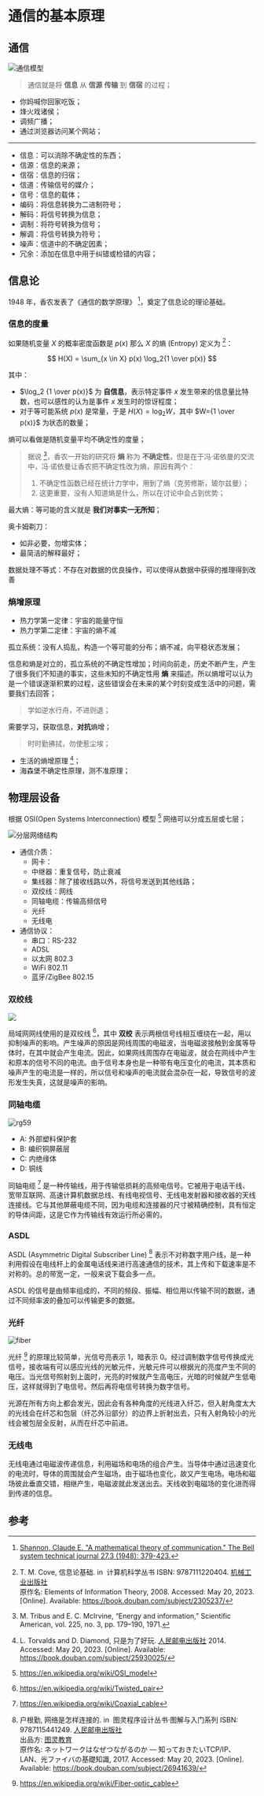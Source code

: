# 通信的基本原理

## 通信

![通信模型](./images/model.drawio.svg)

> 通信就是将 **信息** 从 **信源** **传输** 到 **信宿** 的过程；

- 你妈喊你回家吃饭；
- 烽火戏诸侯；
- 调频广播；
- 通过浏览器访问某个网站；

---

- 信息：可以消除不确定性的东西；
- 信源：信息的来源；
- 信宿：信息的归宿；
- 信道：传输信号的媒介；
- 信号：信息的载体；
- 编码：将信息转换为二进制符号；
- 解码：将信号转换为信息；
- 调制：将符号转换为信号；
- 解调：将信号转换为符号；
- 噪声：信道中的不确定因素；
- 冗余：添加在信息中用于纠错或检错的内容；

## 信息论

1948 年，香农发表了《通信的数学原理》 [^shannon]，奠定了信息论的理论基础。

### 信息的度量

如果随机变量 $X$ 的概率密度函数是 $p(x)$ 那么 $X$ 的熵 (Entropy) 定义为 [^information]：

$$
H(X) = \sum_{x \in X} p(x) \log_2{1 \over p(x)}
$$

其中：

- $\log_2 {1 \over p(x)}$ 为 **自信息**，表示特定事件 $x$ 发生带来的信息量比特数，也可以感性的认为是事件 $x$ 发生时的惊讶程度；
- 对于等可能系统 $p(x)$ 是常量，于是 $H(X) = \log_2 W$，其中 $W={1 \over p(x)}$ 为状态的数量；

熵可以看做是随机变量平均不确定性的度量；

> 据说 [^tribus]，香农一开始的研究将 **熵** 称为 **不确定性**，但是在于冯·诺依曼的交流中，冯·诺依曼让香农把不确定性改为熵，原因有两个：
> 
> 1. 不确定性函数已经在统计力学中，用到了熵（克劳修斯，玻尔兹曼）；
> 2. 这更重要，没有人知道熵是什么，所以在讨论中会占到优势；

最大熵：等可能的含义就是 **我们对事实一无所知**；

奥卡姆剃刀：

- 如非必要，勿增实体；
- 最简洁的解释最好；

数据处理不等式：不存在对数据的优良操作，可以使得从数据中获得的推理得到改善

### 熵增原理

- 热力学第一定律：宇宙的能量守恒
- 热力学第二定律：宇宙的熵不减

孤立系统：没有人捣乱，构造一个等可能的分布；熵不减，向平稳状态发展；

信息和熵是对立的，孤立系统的不确定性增加；时间向前走，历史不断产生，产生了很多我们不知道的事实，这些未知的不确定性用 **熵** 来描述。所以熵增可以认为是一个错误逐渐积累的过程，这些错误会在未来的某个时刻变成生活中的问题，需要我们去回答；

> 学如逆水行舟，不进则退；

需要学习，获取信息，**对抗**熵增；

> 时时勤拂拭，勿使惹尘埃；

- 生活的熵增原理 [^just_for_fun]；
- 海森堡不确定性原理，测不准原理；

[^just_for_fun]: L. Torvalds and D. Diamond, 只是为了好玩. <a href="https://book.douban.com/press/2609">人民邮电出版社</a> 2014. Accessed: May 20, 2023. [Online]. Available: https://book.douban.com/subject/25930025/

## 物理层设备

根据 OSI(Open Systems Interconnection) 模型 [^osi] 网络可以分成五层或七层；

[^osi]: <https://en.wikipedia.org/wiki/OSI_model>

![分层网络结构](images/layers.drawio.svg)

- 通信介质：
    - 网卡：
    - 中继器：重复信号，防止衰减
    - 集线器：除了接收线路以外，将信号发送到其他线路；
    - 双绞线：网线
    - 同轴电缆：传输高频信号
    - 光纤
    - 无线电
- 通信协议：
    - 串口：RS-232
    - ADSL
    - 以太网 802.3
    - WiFi 802.11
    - 蓝牙/ZigBee 802.15

### 双绞线

![](./images/FTP_cable3.jpg)

局域网网线使用的是双绞线 [^tp]，其中 **双绞** 表示两根信号线相互缠绕在一起，用以抑制噪声的影响。产生噪声的原因是网线周围的电磁波，当电磁波接触到金属等导体时，在其中就会产生电流。因此，如果网线周围存在电磁波，就会在网线中产生和原本的信号不同的电流。由于信号本身也是一种带有电压变化的电流，其本质和噪声产生的电流是一样的，所以信号和噪声的电流就会混杂在一起，导致信号的波形发生失真，这就是噪声的影响。

[^tp]: <https://en.wikipedia.org/wiki/Twisted_pair>

### 同轴电缆

![rg59](images/RG-59.jpg)

- A: 外部塑料保护套
- B: 编织铜屏蔽层
- C: 内绝缘体
- D: 铜线

同轴电缆 [^coax] 是一种传输线，用于传输低损耗的高频电信号。它被用于电话干线、宽带互联网、高速计算机数据总线、有线电视信号、无线电发射器和接收器的天线连接线。它与其他屏蔽电缆不同，因为电缆和连接器的尺寸被精确控制，具有恒定的导体间距，这是它作为传输线有效运行所必需的。

[^coax]: <https://en.wikipedia.org/wiki/Coaxial_cable>


### ASDL

ASDL (Asymmetric Digital Subscriber Line) [^network] 表示不对称数字用户线，是一种利用假设在电线杆上的金属电话线来进行高速通信的技术，其上传和下载速率是不对称的。总的带宽一定，一般来说下载会多一点。

ASDL 的信号是由频率组成的，不同的频段、振幅、相位用以传输不同的数据，通过不同频率波的叠加可以传输更多的数据。

[^network]: 户根勤, 网络是怎样连接的. in &nbsp;图灵程序设计丛书·图解与入门系列                          ISBN: 9787115441249. <a href="https://book.douban.com/press/2609">人民邮电出版社</a>    <br>              <span class="pl">出品方:</span>      <a href="https://book.douban.com/producers/42">图灵教育</a>    <br>                        <span class="pl">原作名:</span> ネットワークはなぜつながるのか — 知っておきたいTCP/IP、LAN、光ファイバの基礎知識, 2017. Accessed: May 20, 2023. [Online]. Available: https://book.douban.com/subject/26941639/

### 光纤

![fiber](./images/Fiber_optic_illuminated.jpg)

光纤 [^fiber] 的原理比较简单，光信号亮表示 1，暗表示 0。经过调制数字信号传换成光信号，接收端有可以感应光线的光敏元件，光敏元件可以根据光的亮度产生不同的电压。当光信号照射到上面时，光亮的时候就产生高电压，光暗的时候就产生低电压，这样就得到了电信号。然后再将电信号转换为数字信号。

光源在所有方向上都会发光，因此会有各种角度的光线进入纤芯，但入射角度太大的光线会在纤芯和包层（纤芯外沿部分）的边界上折射出去，只有入射角较小的光线会被包层全反射，从而在纤芯中前进。

[^fiber]: <https://en.wikipedia.org/wiki/Fiber-optic_cable>

### 无线电

无线电通过电磁波传递信息，利用磁场和电场的组合产生。当导体中通过迅速变化的电流时，导体的周围就会产生磁场，由于磁场也变化，故又产生电场。电场和磁场彼此垂直交错，相继产生，电磁波就此发送出去。天线收到电磁场的变化进而得到传递的信息。

## 参考

[^shannon]: [Shannon, Claude E. "A mathematical theory of communication." The Bell system technical journal 27.3 (1948): 379-423.](https://pure.mpg.de/rest/items/item_2383162_7/component/file_2456978/content)
[^tribus]: M. Tribus and E. C. McIrvine, “Energy and information,” Scientific American, vol. 225, no. 3, pp. 179–190, 1971.
[^information]: T. M. Cove, 信息论基础. in &nbsp;计算机科学丛书                          ISBN: 9787111220404. <a href="https://book.douban.com/press/2793">机械工业出版社</a>    <br>                                  <span class="pl">原作名:</span> Elements of Information Theory, 2008. Accessed: May 20, 2023. [Online]. Available: https://book.douban.com/subject/2305237/